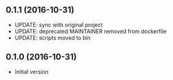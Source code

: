 
## 0.1.1 (2016-10-31)
- UPDATE: sync with original project
- UPDATE: deprecated MAINTAINER removed from dockerfile
- UPDATE: scripts moved to bin

## 0.1.0 (2016-10-31)
- Initial version
